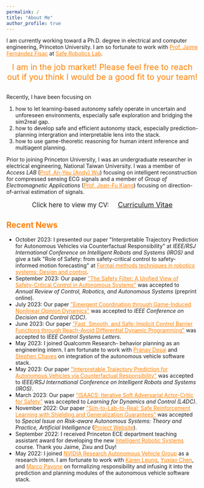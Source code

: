 ```yaml
---
permalink: /
title: "About Me"
author_profile: true
---
```


I am currently working toward a Ph.D. degree in electrical and computer engineering, Princeton University.
I am so fortunate to work with <a href="https://ece.princeton.edu/people/jaime-fernandez-fisac" style="color: rgb(255, 128, 0)"><span>Prof. Jaime Fernández Fisac</span></a> at <a href="https://saferobotics.princeton.edu/" style="color: rgb(255, 128, 0)"><span>Safe Robotics Lab</span></a>.

<center>
<span style="font-size:16pt; color:#ff8000">
I am in the job market! Please feel free to reach out if you think I would be a good fit to your team!
</span>
</center>

<br>

<!-- how to provide safety and convergence guarantees for learning-based multi-agent reinforcement learning in zero-sum games, and -->
Recently, I have been focusing on
1. how to let learning-based autonomy safely operate in uncertain and unforeseen environments, especially safe exploration and bridging the sim2real gap.
2. how to develop safe and efficient autonomy stack, especially prediction-planning intergration and interpretable lens into the stack.
3. how to use game-theoretic reasoning for human intent inference and multiagent planning.
<!-- 3. how to infer and distinguish soft and hard constraints in human preferences by asking for ranking feedback on multiple candidate solutions. -->

Prior to joining Princeton University, I was an undergraduate researcher in electrical engineering, National Taiwan University.
I was a member of *Access LAB* (<a href="http://access.ee.ntu.edu.tw/" style="color: rgb(255, 128, 0)">Prof. An-Yeu (Andy) Wu</a>) focusing on intelligent reconstruction for compressed sensing ECG signals and a member of *Group of Electromagnetic Applications* (<a href="http://cc.ee.ntu.edu.tw/~jfkiang/" style="color: rgb(255, 128, 0)">Prof. Jean-Fu Kiang</a>) focusing on direction-of-arrival estimation of signals.


<center>
	<span style="font-size: 120%;">
		Click here to view my CV: &nbsp;&nbsp;&nbsp;
	</span> 
	<a href="/files/CV.pdf" target="_blank" class="btn warning">
		<span style="font-size: 130%;">
			Curriculum Vitae
		</span>
	</a>
</center>

<h2 style="color:#ff8000">
  Recent News
</h2>

<!-- * Decemeberr 2023: I presented our papers "Fast, Smooth, and Safe: Implicit Control Barrier Functions through Reach-Avoid Differential Dynamic Programming" and "Emergent Coordination through Game-Induced Nonlinear Opinion Dynamics" at *IEEE Conference on Decision and Control (CDC)*-->
* October 2023: I presented our paper "Interpretable Trajectory Prediction for Autonomous Vehicles via Counterfactual Responsibility" at *IEEE/RSJ International Conference on Intelligent Robots and Systems (IROS)* and give a talk "Role of Safety: from safety-critical control to safety-informed motion forecasting" at <a href="https://sites.google.com/view/w-iros23/home" style="color: rgb(255, 128, 0)">Formal methods techniques in robotics systems: Design and control</a>.
* September 2023: Our paper <a href="https://arxiv.org/abs/2309.05837" style="color: rgb(255, 128, 0)">"The Safety Filter: A Unified View of Safety-Critical Control in Autonomous Systems"</a> was accepted to *Annual Review of Control, Robotics, and Autonomous Systems* (preprint online).
* July 2023: Our paper <a href="https://saferobotics.princeton.edu/research/opinion-game" style="color: rgb(255, 128, 0)">"Emergent Coordination through Game-Induced Nonlinear Opinion Dynamics"</a> was accepted to *IEEE Conference on Decision and Control (CDC)*.
* June 2023: Our paper <a href="https://saferobotics.princeton.edu/research/cbfddp" style="color: rgb(255, 128, 0)">"Fast, Smooth, and Safe: Implicit Control Barrier Functions through Reach-Avoid Differential Dynamic Programming"</a> was accepted to *IEEE Control Systems Letters*.
* May 2023: I joined Qualcomm Research- behavior planning as an engineering intern. I am fortunate to work with <a href="https://www.linkedin.com/in/pndesai2/" style="color: rgb(255, 128, 0)">Pranav Desai</a> and <a href="https://www.linkedin.com/in/stephenchaves/" style="color: rgb(255, 128, 0)">Stephen Chaves</a> on integration of the autonomous vehicle software stack.
* May 2023: Our paper <a href="https://saferobotics.princeton.edu/research/responsibility" style="color: rgb(255, 128, 0)">"Interpretable Trajectory Prediction for Autonomous Vehicles via Counterfactual Responsibility"</a> was accepted to *IEEE/RSJ International Conference on Intelligent Robots and Systems (IROS)*.
* March 2023: Our paper <a href="https://saferobotics.princeton.edu/research/isaacs" style="color: rgb(255, 128, 0)">"ISAACS: Iterative Soft Adversarial Actor-Critic for Safety"</a> was accepted to *Learning for Dynamics and Control (L4DC)*.
* November 2022: Our paper <a href="https://saferoboticslab.github.io/SimLabReal/" style="color: rgb(255, 128, 0)">"Sim-to-Lab-to-Real: Safe Reinforcement Learning with Shielding and Generalization Guarantees"</a> was accepted to *Special Issue on Risk-aware Autonomous Systems: Theory and Practice, Artificial Intelligence* (<a href="https://saferoboticslab.github.io/SimLabReal/" style="color: rgb(255, 128, 0)">Project Website</a>).
* September 2022: I received Princeton ECE department teaching assistant award for developing the new <a href="https://ece.princeton.edu/news/robot-trucks-drive-students-solve-real-problems-modern-robotics" style="color: rgb(255, 128, 0)">Intelligent Robotic Systems</a> course. Thank you Jaime, Zixu and Duy!
* May 2022: I joined <a href="https://nvr-avg.github.io/" style="color: rgb(255, 128, 0)">NVIDIA Research Autonomous Vehicle Group</a> as a research intern. I am fortunate to work with <a href="http://faculty.washington.edu/kymleung/" style="color: rgb(255, 128, 0)">Karen Leung</a>, <a href="https://nvr-avg.github.io/author/yuxiao-chen/" style="color: rgb(255, 128, 0)">Yuxiao Chen</a>, and <a href="https://web.stanford.edu/~pavone/" style="color: rgb(255, 128, 0)">Marco Pavone</a> on formalizing responsibility and infusing it into the prediction and planning modules of the autonomous vehicle software stack.

<!-- * March 2023: Our paper <a href="https://dl.acm.org/doi/10.1145/3576914.3589205" style="color: rgb(255, 128, 0)">"AIMED: AI-Mediated Exploration of Design: An Experience Report"</a>  was accepted to *5th Workshop on Design Automation for CPS and IoT (DESTION)*. -->
<!-- * Februrary 2023: Our paper "Interpretable Trajectory Prediction for Autonomous Vehicles via Counterfactual Responsibility" was submitted to *IEEE/RSJ International Conference on Intelligent Robots and Systems (IROS)* for review. -->
<!-- * November 2022: Our paper <a href="https://dl.acm.org/doi/10.1145/3569052.3571874" style="color: rgb(255, 128, 0)">"Reinforcement Learning Guided Detailed Routing for FinFET Custom Circuits"</a> was accepted to *International Symposium on Physical Design (ISPD)*. -->
<!-- * April 2022: Our paper <a href="https://saferoboticslab.github.io/SimLabReal/" style="color: rgb(255, 128, 0)">"Sim-to-Lab-to-Real: Safe Reinforcement Learning with Shielding and Generalization Guarantees"</a> was selected for oral presentation in ICLR workshop on Generalizable Policy Learning in the Physical World. -->
<!-- * December 2021: I gave a talk in Princeton's Robotics Project Meeting on improving robot navigation performance and safety using reachability-analysis-based shielding and generalization guarantees (jointly with Allen Z. Ren). -->
<!-- * October 2021: The code for reach-avoid reinforcment learning was released <a href="https://github.com/SafeRoboticsLab/safety_rl" style="color: rgb(255, 128, 0)">here</a>. -->
<!-- * May 2021: Our paper <a href="https://saferobotics.princeton.edu/research/reach-avoid-rl" style="color: rgb(255, 128, 0)">"Safety and Liveness Guarantees through Reach-Avoid Reinforcement Learning"</a> was accepted to *Robotics: Science and Systems (RSS)*. -->
<!-- * April 2021: I passed my general exam (<a href="https://kaichiehhsu.github.io/posts/general" style="color: rgb(255, 128, 0)">Abstract</a>). -->
<!-- * July 2020: Our paper <a href="https://ieeexplore.ieee.org/document/9131803?fbclid=IwAR3f-I6_L-uqGiHDsFOakNSB4ftMwMWpVJp1IQAyWYX_mSCGwSEK1Co2jB8" style="color: rgb(255, 128, 0)">"Low-Complexity On-demand Reconstruction for Compressively Sensed Problematic Signals"</a> was published in *IEEE Trans. on Signal Processing*. -->